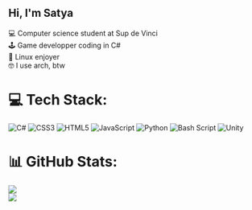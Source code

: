 ## Hi, I'm Satya

💻​ Computer science student at Sup de Vinci</br> 
🕹️​ Game developper coding in C#</br>
🐧​ Linux enjoyer</br> 
🤓​ I use arch, btw</br> 


# 💻 Tech Stack:
![C#](https://img.shields.io/badge/c%23-%23239120.svg?style=for-the-badge&logo=csharp&logoColor=white) ![CSS3](https://img.shields.io/badge/css3-%231572B6.svg?style=for-the-badge&logo=css3&logoColor=white) ![HTML5](https://img.shields.io/badge/html5-%23E34F26.svg?style=for-the-badge&logo=html5&logoColor=white) ![JavaScript](https://img.shields.io/badge/javascript-%23323330.svg?style=for-the-badge&logo=javascript&logoColor=%23F7DF1E) ![Python](https://img.shields.io/badge/python-3670A0?style=for-the-badge&logo=python&logoColor=ffdd54) ![Bash Script](https://img.shields.io/badge/bash_script-%23121011.svg?style=for-the-badge&logo=gnu-bash&logoColor=white) ![Unity](https://img.shields.io/badge/unity-%23000000.svg?style=for-the-badge&logo=unity&logoColor=white)
# 📊 GitHub Stats:
![](https://github-readme-stats.vercel.app/api?username=satya-glt&theme=dark&hide_border=false&include_all_commits=false&count_private=false)<br/>
![](https://nirzak-streak-stats.vercel.app/?user=satya-glt&theme=dark&hide_border=false)<br/>
